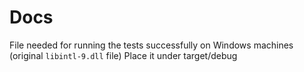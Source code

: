# Docs

File needed for running the tests successfully on Windows machines (original `libintl-9.dll` file)
Place it under target/debug
